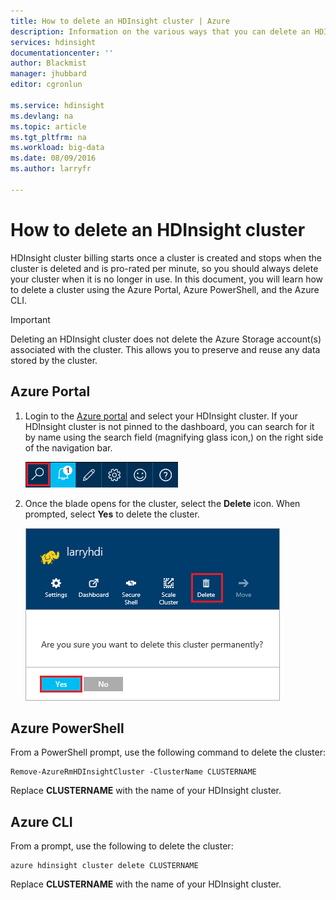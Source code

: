 ```yaml
---
title: How to delete an HDInsight cluster | Azure
description: Information on the various ways that you can delete an HDInsight cluster.
services: hdinsight
documentationcenter: ''
author: Blackmist
manager: jhubbard
editor: cgronlun

ms.service: hdinsight
ms.devlang: na
ms.topic: article
ms.tgt_pltfrm: na
ms.workload: big-data
ms.date: 08/09/2016
ms.author: larryfr

---
```

# How to delete an HDInsight cluster
HDInsight cluster billing starts once a cluster is created and stops when the cluster is deleted and is pro-rated per minute, so you should always delete your cluster when it is no longer in use. In this document, you will learn how to delete a cluster using the Azure Portal, Azure PowerShell, and the Azure CLI.

> [!IMPORTANT]
> Deleting an HDInsight cluster does not delete the Azure Storage account(s) associated with the cluster. This allows you to preserve and reuse any data stored by the cluster.
> 
> 

## Azure Portal
1. Login to the [Azure portal](https://portal.azure.com) and select your HDInsight cluster. If your HDInsight cluster is not pinned to the dashboard, you can search for it by name using the search field (magnifying glass icon,) on the right side of the navigation bar.
   
    ![portal search](./media/hdinsight-delete-cluster/navbar.png)
2. Once the blade opens for the cluster, select the **Delete** icon. When prompted, select **Yes** to delete the cluster.
   
    ![delete icon](./media/hdinsight-delete-cluster/deletecluster.png)

## Azure PowerShell
From a PowerShell prompt, use the following command to delete the cluster:

    Remove-AzureRmHDInsightCluster -ClusterName CLUSTERNAME

Replace **CLUSTERNAME** with the name of your HDInsight cluster.

## Azure CLI
From a prompt, use the following to delete the cluster:

    azure hdinsight cluster delete CLUSTERNAME

Replace **CLUSTERNAME** with the name of your HDInsight cluster.

